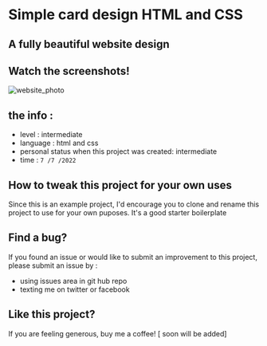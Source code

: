 # Simple card design HTML and CSS

## A fully beautiful website design 

## Watch the screenshots!
![website_photo](https://github.com/ahmed8mansour/comet/assets/108304589/54f5ec87-9063-4f33-b6f6-4929938605e1)


## the info : 
- level : intermediate
- language : html and css
- personal status when this project was created: intermediate
- time : `7 /7 /2022`
## How to tweak this project for your own uses

Since this is an example project, I'd encourage you to clone and rename this project to use for your own puposes. It's a good starter boilerplate

## Find a bug?

If you found an issue or would like to submit an improvement to this project, please submit an issue by :
* using issues area in git hub repo
* texting me on twitter or facebook

## Like this project?

If you are feeling generous, buy me a coffee! [ soon will be added]
